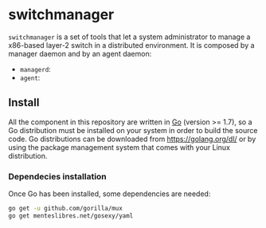 # switchmanager
`switchmanager` is a set of tools that let a system administrator to manage a x86-based layer-2 switch in a distributed environment. It is composed by a manager daemon and by an agent daemon:
- `managerd`:
- `agent`:

## Install
All the component in this repository are written in [Go](https://golang.org) (version >= 1.7), so a Go distribution must be installed on your system in order to build the source code.
Go distributions can be downloaded from https://golang.org/dl/ or by using the package management system that comes with your Linux distribution. 

### Dependecies installation
Once Go has been installed, some dependencies are needed:
```sh
go get -u github.com/gorilla/mux
go get menteslibres.net/gosexy/yaml
```

